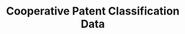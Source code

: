 ---
layout: default
bigquery: https://console.cloud.google.com/bigquery?p=patents-public-data&d=cpc&page=dataset
citation: '“Cooperative Patent Classification” by the EPO and USPTO, for public use. '
contributors: EPO, USPTO
cost: None
description: Cooperative Patent Classification Data contains the scheme and definitions
  of the Cooperative Patent Classification system for classifying patent documents.
  The CPC is the result of a partnership between the EPO and the USPTO in their joint
  effort to develop a common, internationally compatible classification system for
  technical documents, in particular patent publications, which will be used by both
  offices in the patent granting process
documentation: https://www.cooperativepatentclassification.org/cpcSchemeAndDefinitions
last_edit: 04/09/2022, 14:41:43
location: https://www.cooperativepatentclassification.org/index
maintained_by: USPTO, EPO
schema_fields:
- notAllocatable
- definition
- children
- residual_references
- childGroups
- title_part
- titlePart
- child_groups
- informativeReferences
- ipc_concordant
- not_allocatable
- date_revised
- status
- sizeCache
- breakdown_code
- glossary
- parents
- limitingReferences
- application_references
- breakdownCode
- synonyms
- residualReferences
- title_full
- level
- additional_only
- informative_references
- limiting_references
- symbol
- applicationReferences
- titleFull
- dateRevised
- ipcConcordant
shortname: cooperative_patent_classification
tags:
- patents
- science
title: Cooperative Patent Classification Data
uuid: 984374a7-16e9-4b35-9445-458daceb01bf
---